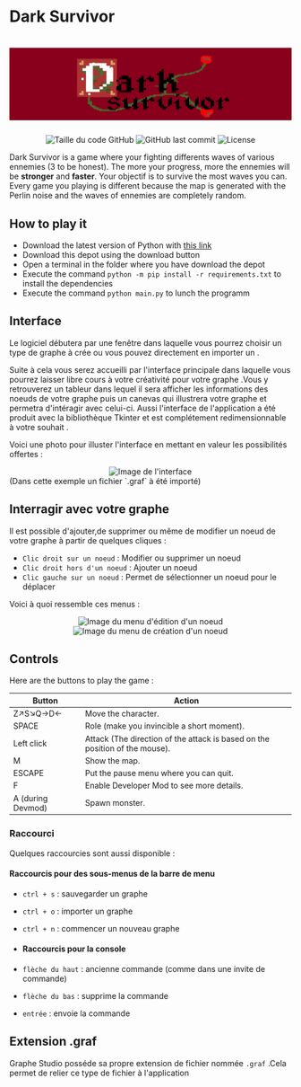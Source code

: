# Dark Survivor
# ![Logo.png](photos/Logo.png)

<div align=center>
  <img alt="Taille du code GitHub" src="https://img.shields.io/github/languages/code-size/Wanous/Dark-Survivor?label=taille%20du%20code">
  <img alt="GitHub last commit" src="https://img.shields.io/github/last-commit/Wanous/Dark-Survivor?logo=github&style=plastic">
  <img alt="License" src="https://img.shields.io/github/license/Wanous/Dark-Survivor?style=plastic">
</div>

Dark Survivor is a game where your fighting differents waves of various ennemies (3 to be honest). The more your progress, more the ennemies will be **stronger** and **faster**.
 Your objectif is to survive the most waves you can. Every game you playing is different because the map is generated with the Perlin noise and the waves of ennemies are completely random.

## How to play it 

- Download the latest version of Python with [this link](https://www.python.org/downloads/)
- Download this depot using the download button
- Open a terminal in the folder where you have download the depot
- Execute the command `python -m pip install -r requirements.txt` to install the dependencies
- Execute the command  `python main.py` to lunch the programm

## Interface
Le logiciel débutera par une fenêtre dans laquelle vous pourrez choisir un type de graphe à crée 
ou vous pouvez directement en importer un .

Suite à cela vous serez accueilli par l'interface principale dans laquelle vous pourrez laisser
libre cours à votre créativité pour votre graphe .Vous y retrouverez un tableur dans lequel il sera afficher les informations
des noeuds de votre graphe puis un canevas qui illustrera votre graphe et permetra d'intéragir avec celui-ci.
Aussi l'interface de l'application a été produit avec la bibliothèque Tkinter et est complétement redimensionnable à votre souhait .

Voici une photo pour illuster l'interface en mettant en valeur les possibilités offertes :

<div align=center><img alt="Image de l'interface" height="50%" width="50%" src="photos/Interface.png"></div>
(Dans cette exemple un fichier `.graf` à été importé)



## Interragir avec votre graphe 
Il est possible d'ajouter,de supprimer ou même de modifier un noeud de 
votre graphe à partir de quelques cliques :

- `Clic droit sur un noeud` : Modifier ou supprimer un noeud
- `Clic droit hors d'un noeud` : Ajouter un noeud
- `Clic gauche sur un noeud` : Permet de sélectionner un noeud pour le déplacer

Voici à quoi ressemble ces menus :

<div align=center>
  <img alt="Image du menu d'édition d'un noeud" height="25%" width="25%" src="photos/EditionNoeud.png">
  <img alt="Image du menu de création d'un noeud" height="25%" width="25%" src="photos/CreationNoeud.png">
</div>

## Controls

Here are the buttons to play the game  :

| Button | Action |
| ------ | ------ |
| Z↗S↘Q→D←| Move the character.|
| SPACE | Role (make you invincible a short moment).  |
| Left click |  Attack (The direction of the attack is based on the position of the mouse).  |
| M | Show the map. |
|ESCAPE| Put the pause menu where you can quit.|
| F | Enable Developer Mod to see more details. |
| A (during Devmod)| Spawn monster.|

  
### Raccourci
Quelques raccourcies sont aussi disponible :
#### Raccourcis pour des sous-menus de la barre de menu
- `ctrl + s` : sauvegarder un graphe
- `ctrl + o` : importer un graphe
- `ctrl + n` : commencer un nouveau graphe

- #### Raccourcis pour la console
- `flèche du haut` : ancienne commande (comme dans une invite de commande)
- `flèche du bas` : supprime la commande
- `entrée` : envoie la commande

## Extension .graf 
Graphe Studio posséde sa propre extension de fichier nommée `.graf` .Cela permet de relier ce type de fichier à l'application
  




